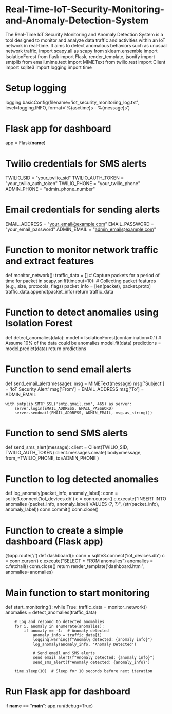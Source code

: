 # Real-Time-IoT-Security-Monitoring-and-Anomaly-Detection-System
The Real-Time IoT Security Monitoring and Anomaly Detection System is a tool designed to monitor and analyze data traffic and activities within an IoT network in real-time. It aims to detect anomalous behaviors such as unusual network traffic,
import scapy.all as scapy
from sklearn.ensemble import IsolationForest
from flask import Flask, render_template, jsonify
import smtplib
from email.mime.text import MIMEText
from twilio.rest import Client
import sqlite3
import logging
import time

# Setup logging
logging.basicConfig(filename='iot_security_monitoring_log.txt', level=logging.INFO, format='%(asctime)s - %(message)s')

# Flask app for dashboard
app = Flask(__name__)

# Twilio credentials for SMS alerts
TWILIO_SID = "your_twilio_sid"
TWILIO_AUTH_TOKEN = "your_twilio_auth_token"
TWILIO_PHONE = "your_twilio_phone"
ADMIN_PHONE = "admin_phone_number"

# Email credentials for sending alerts
EMAIL_ADDRESS = "your_email@example.com"
EMAIL_PASSWORD = "your_email_password"
ADMIN_EMAIL = "admin_email@example.com"

# Function to monitor network traffic and extract features
def monitor_network():
    traffic_data = []
    # Capture packets for a period of time
    for packet in scapy.sniff(timeout=10):
        # Collecting packet features (e.g., size, protocols, flags)
        packet_info = [len(packet), packet.proto]
        traffic_data.append(packet_info)
    return traffic_data

# Function to detect anomalies using Isolation Forest
def detect_anomalies(data):
    model = IsolationForest(contamination=0.1)  # Assume 10% of the data could be anomalies
    model.fit(data)
    predictions = model.predict(data)
    return predictions

# Function to send email alerts
def send_email_alert(message):
    msg = MIMEText(message)
    msg['Subject'] = 'IoT Security Alert'
    msg['From'] = EMAIL_ADDRESS
    msg['To'] = ADMIN_EMAIL

    with smtplib.SMTP_SSL('smtp.gmail.com', 465) as server:
        server.login(EMAIL_ADDRESS, EMAIL_PASSWORD)
        server.sendmail(EMAIL_ADDRESS, ADMIN_EMAIL, msg.as_string())

# Function to send SMS alerts
def send_sms_alert(message):
    client = Client(TWILIO_SID, TWILIO_AUTH_TOKEN)
    client.messages.create(
        body=message,
        from_=TWILIO_PHONE,
        to=ADMIN_PHONE
    )

# Function to log detected anomalies
def log_anomaly(packet_info, anomaly_label):
    conn = sqlite3.connect('iot_devices.db')
    c = conn.cursor()
    c.execute("INSERT INTO anomalies (packet_info, anomaly_label) VALUES (?, ?)", (str(packet_info), anomaly_label))
    conn.commit()
    conn.close()

# Function to create a simple dashboard (Flask app)
@app.route('/')
def dashboard():
    conn = sqlite3.connect('iot_devices.db')
    c = conn.cursor()
    c.execute("SELECT * FROM anomalies")
    anomalies = c.fetchall()
    conn.close()
    return render_template('dashboard.html', anomalies=anomalies)

# Main function to start monitoring
def start_monitoring():
    while True:
        traffic_data = monitor_network()
        anomalies = detect_anomalies(traffic_data)

        # Log and respond to detected anomalies
        for i, anomaly in enumerate(anomalies):
            if anomaly == -1:  # Anomaly detected
                anomaly_info = traffic_data[i]
                logging.warning(f"Anomaly detected: {anomaly_info}")
                log_anomaly(anomaly_info, 'Anomaly Detected')

                # Send email and SMS alerts
                send_email_alert(f"Anomaly detected: {anomaly_info}")
                send_sms_alert(f"Anomaly detected: {anomaly_info}")

        time.sleep(10)  # Sleep for 10 seconds before next iteration

# Run Flask app for dashboard
if __name__ == "__main__":
    app.run(debug=True)

